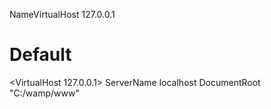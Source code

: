 NameVirtualHost 127.0.0.1

# Default
<VirtualHost 127.0.0.1>
ServerName localhost
DocumentRoot "C:/wamp/www"
</VirtualHost>
